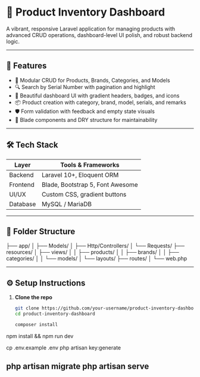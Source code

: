 # 🧿 Product Inventory Dashboard

A vibrant, responsive Laravel application for managing products with advanced CRUD operations, dashboard-level UI polish, and robust backend logic.

---

## 🚀 Features

- 🧩 Modular CRUD for Products, Brands, Categories, and Models
- 🔍 Search by Serial Number with pagination and highlight
- 🎨 Beautiful dashboard UI with gradient headers, badges, and icons
- 📦 Product creation with category, brand, model, serials, and remarks
- 🛡️ Form validation with feedback and empty state visuals
- 🧠 Blade components and DRY structure for maintainability

---

## 🛠️ Tech Stack

| Layer        | Tools & Frameworks               |
|-------------|----------------------------------|
| Backend      | Laravel 10+, Eloquent ORM        |
| Frontend     | Blade, Bootstrap 5, Font Awesome |
| UI/UX        | Custom CSS, gradient buttons     |
| Database     | MySQL / MariaDB                  |

---

## 📁 Folder Structure
├── app/ │   ├── Models/ │   ├── Http/Controllers/ │   └── Requests/ ├── resources/ │   ├── views/ │   │   ├── products/ │   │   ├── brands/ │   │   ├── categories/ │   │   └── models/ │   └── layouts/ ├── routes/ │   └── web.php


---

## ⚙️ Setup Instructions

1. **Clone the repo**
   ```bash
   git clone https://github.com/your-username/product-inventory-dashboard.git
   cd product-inventory-dashboard

   composer install
npm install && npm run dev

cp .env.example .env
php artisan key:generate

php artisan migrate
php artisan serve
---



